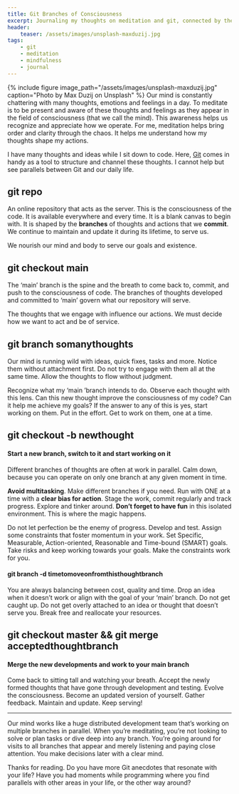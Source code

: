 ```yaml
---
title: Git Branches of Consciousness
excerpt: Journaling my thoughts on meditation and git, connected by the idea of branches
header:
    teaser: /assets/images/unsplash-maxduzij.jpg
tags: 
    - git
    - meditation
    - mindfulness
    - journal
---
```

{% include figure image_path="/assets/images/unsplash-maxduzij.jpg" caption="Photo by Max Duzij on Unsplash" %}
Our mind is constantly chattering with many thoughts, emotions and feelings in a day. To meditate is to be present and aware of these thoughts and feelings as they appear in the field of consciousness (that we call the mind). This awareness helps us recognize and appreciate how we operate. For me, meditation helps bring order and clarity through the chaos. It helps me understand how my thoughts shape my actions.

I have many thoughts and ideas while I sit down to code. Here, [Git](http://git-scm.com/) comes in handy as a tool to structure and channel these thoughts. I cannot help but see parallels between Git and our daily life.

## git repo
An online repository that acts as the server. This is the consciousness of the code. It is available everywhere and every time. It is a blank canvas to begin with. It is shaped by the **branches** of thoughts and actions that we **commit**. We continue to maintain and update it during its lifetime, to serve us.

We nourish our mind and body to serve our goals and existence.

## git checkout main
The ‘main’ branch is the spine and the breath to come back to, commit, and push to the consciousness of code. The branches of thoughts developed and committed to ‘main’ govern what our repository will serve.

The thoughts that we engage with influence our actions. We must decide how we want to act and be of service.

## git branch somanythoughts
Our mind is running wild with ideas, quick fixes, tasks and more. Notice them without attachment first. Do not try to engage with them all at the same time. Allow the thoughts to flow without judgment.

Recognize what my ‘main ’branch intends to do. Observe each thought with this lens. Can this new thought improve the consciousness of my code? Can it help me achieve my goals? If the answer to any of this is yes, start working on them. Put in the effort. Get to work on them, one at a time.

## git checkout -b newthought
#### Start a new branch, switch to it and start working on it

Different branches of thoughts are often at work in parallel. Calm down, because you can operate on only one branch at any given moment in time.

**Avoid multitasking**. Make different branches if you need. Run with ONE at a time with a **clear bias for action**. Stage the work, commit regularly and track progress. Explore and tinker around. **Don’t forget to have fun** in this isolated environment. This is where the magic happens.

Do not let perfection be the enemy of progress. Develop and test. Assign some constraints that foster momentum in your work. Set Specific, Measurable, Action-oriented, Reasonable and Time-bound (SMART) goals. Take risks and keep working towards your goals. Make the constraints work for you.

#### git branch -d timetomoveonfromthisthoughtbranch
You are always balancing between cost, quality and time. Drop an idea when it doesn’t work or align with the goal of your ‘main’ branch. Do not get caught up. Do not get overly attached to an idea or thought that doesn’t serve you. Break free and reallocate your resources.

## git checkout master && git merge acceptedthoughtbranch
#### Merge the new developments and work to your main branch

Come back to sitting tall and watching your breath. Accept the newly formed thoughts that have gone through development and testing. Evolve the consciousness. Become an updated version of yourself. Gather feedback. Maintain and update. Keep serving!

---

Our mind works like a huge distributed development team that’s working on multiple branches in parallel. When you’re meditating, you’re not looking to solve or plan tasks or dive deep into any branch. You’re going around for visits to all branches that appear and merely listening and paying close attention. You make decisions later with a clear mind.

Thanks for reading. Do you have more Git anecdotes that resonate with your life? Have you had moments while programming where you find parallels with other areas in your life, or the other way around?
